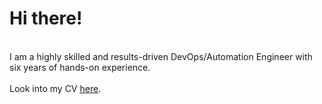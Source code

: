 
<h1>Hi there!</h1><br/>
<span class="highlight">I am a highly skilled and results-driven DevOps/Automation Engineer with six years of hands-on experience.
</span><br/>

<br/>
<span>Look into my CV <a href="https://drive.google.com/open?id=1PQET0LP89oYiUK9_Yl6OfYpSWm6R7VzV"><span class="highlight-red">here</span></a>.</span>
